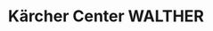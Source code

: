 ---
title: "Kärcher Center WALTHER"
url: /hattersheim-am-main/kaercher-center-walther/
shop: Allgemein
---